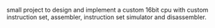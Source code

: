 small project to design and implement a custom 16bit cpu with custom instruction set, assembler, instruction set simulator and disassembler.
